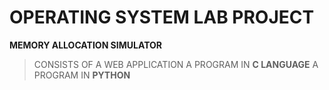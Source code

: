 # OPERATING SYSTEM LAB PROJECT

**MEMORY ALLOCATION SIMULATOR**

> CONSISTS OF A WEB APPLICATION
> A PROGRAM IN **C LANGUAGE**
> A PROGRAM IN **PYTHON**
